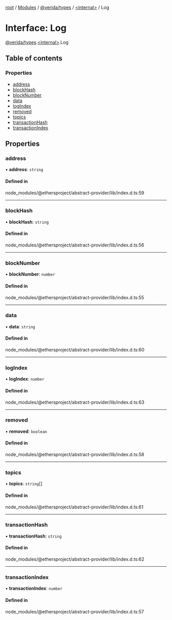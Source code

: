 [root](../README.md) / [Modules](../modules.md) / [@verida/types](../modules/verida_types.md) / [<internal\>](../modules/verida_types._internal_.md) / Log

# Interface: Log

[@verida/types](../modules/verida_types.md).[<internal\>](../modules/verida_types._internal_.md).Log

## Table of contents

### Properties

- [address](verida_types._internal_.Log.md#address)
- [blockHash](verida_types._internal_.Log.md#blockhash)
- [blockNumber](verida_types._internal_.Log.md#blocknumber)
- [data](verida_types._internal_.Log.md#data)
- [logIndex](verida_types._internal_.Log.md#logindex)
- [removed](verida_types._internal_.Log.md#removed)
- [topics](verida_types._internal_.Log.md#topics)
- [transactionHash](verida_types._internal_.Log.md#transactionhash)
- [transactionIndex](verida_types._internal_.Log.md#transactionindex)

## Properties

### address

• **address**: `string`

#### Defined in

node_modules/@ethersproject/abstract-provider/lib/index.d.ts:59

___

### blockHash

• **blockHash**: `string`

#### Defined in

node_modules/@ethersproject/abstract-provider/lib/index.d.ts:56

___

### blockNumber

• **blockNumber**: `number`

#### Defined in

node_modules/@ethersproject/abstract-provider/lib/index.d.ts:55

___

### data

• **data**: `string`

#### Defined in

node_modules/@ethersproject/abstract-provider/lib/index.d.ts:60

___

### logIndex

• **logIndex**: `number`

#### Defined in

node_modules/@ethersproject/abstract-provider/lib/index.d.ts:63

___

### removed

• **removed**: `boolean`

#### Defined in

node_modules/@ethersproject/abstract-provider/lib/index.d.ts:58

___

### topics

• **topics**: `string`[]

#### Defined in

node_modules/@ethersproject/abstract-provider/lib/index.d.ts:61

___

### transactionHash

• **transactionHash**: `string`

#### Defined in

node_modules/@ethersproject/abstract-provider/lib/index.d.ts:62

___

### transactionIndex

• **transactionIndex**: `number`

#### Defined in

node_modules/@ethersproject/abstract-provider/lib/index.d.ts:57
